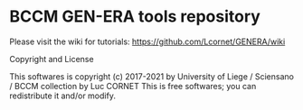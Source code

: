 
# BCCM GEN-ERA tools repository

Please visit the wiki for tutorials:
https://github.com/Lcornet/GENERA/wiki  

Copyright and License

This softwares is copyright (c) 2017-2021 by University of Liege / Sciensano / BCCM collection by Luc CORNET
This is free softwares; you can redistribute it and/or modify.

